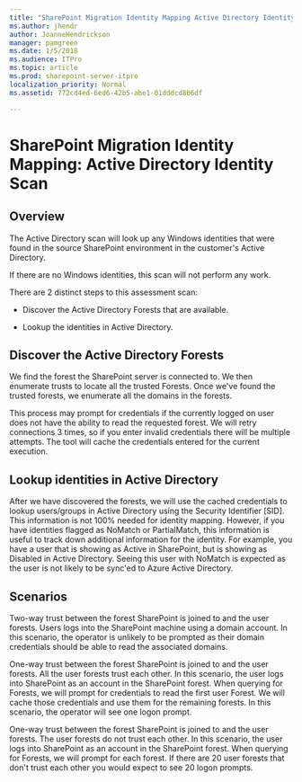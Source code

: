 ```yaml
---
title: "SharePoint Migration Identity Mapping Active Directory Identity Scan"
ms.author: jhendr
author: JoanneHendrickson
manager: pamgreen
ms.date: 1/5/2018
ms.audience: ITPro
ms.topic: article
ms.prod: sharepoint-server-itpro
localization_priority: Normal
ms.assetid: 772cd4ed-6ed6-42b5-abe1-01dddcd8b6df

---
```


# SharePoint Migration Identity Mapping: Active Directory Identity Scan

## Overview

The Active Directory scan will look up any Windows identities that were found in the source SharePoint environment in the customer's Active Directory.
  
If there are no Windows identities, this scan will not perform any work.
  
There are 2 distinct steps to this assessment scan:
  
-  Discover the Active Directory Forests that are available. 
    
- Lookup the identities in Active Directory.
    
## Discover the Active Directory Forests

We find the forest the SharePoint server is connected to. We then enumerate trusts to locate all the trusted Forests. Once we've found the trusted forests, we enumerate all the domains in the forests.
  
This process may prompt for credentials if the currently logged on user does not have the ability to read the requested forest. We will retry connections 3 times, so if you enter invalid credentials there will be multiple attempts. The tool will cache the credentials entered for the current execution.
  
## Lookup identities in Active Directory

After we have discovered the forests, we will use the cached credentials to lookup users/groups in Active Directory using the Security Identifier [SID]. This information is not 100% needed for identity mapping. However, if you have identities flagged as NoMatch or PartialMatch, this information is useful to track down additional information for the identity. For example, you have a user that is showing as Active in SharePoint, but is showing as Disabled in Active Directory. Seeing this user with NoMatch is expected as the user is not likely to be sync'ed to Azure Active Directory.
  
## Scenarios

Two-way trust between the forest SharePoint is joined to and the user forests. Users logs into the SharePoint machine using a domain account. In this scenario, the operator is unlikely to be prompted as their domain credentials should be able to read the associated domains.
  
One-way trust between the forest SharePoint is joined to and the user forests. All the user forests trust each other. In this scenario, the user logs into SharePoint as an account in the SharePoint forest. When querying for Forests, we will prompt for credentials to read the first user Forest. We will cache those credentials and use them for the remaining forests. In this scenario, the operator will see one logon prompt.
  
One-way trust between the forest SharePoint is joined to and the user forests. The user forests do not trust each other. In this scenario, the user logs into SharePoint as an account in the SharePoint forest. When querying for Forests, we will prompt for each forest. If there are 20 user forests that don't trust each other you would expect to see 20 logon prompts.
  

